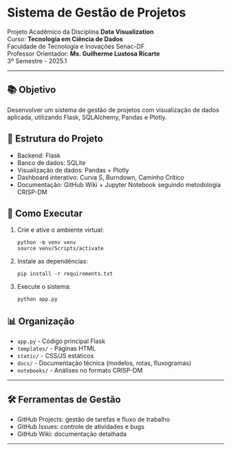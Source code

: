 # Sistema de Gestão de Projetos

Projeto Acadêmico da Disciplina **Data Visualization**  
Curso: **Tecnologia em Ciência de Dados**  
Faculdade de Tecnologia e Inovações Senac-DF  
Professor Orientador: **Ms. Guilherme Lustosa Ricarte**  
3º Semestre - 2025.1

---

## 📚 Objetivo
Desenvolver um sistema de gestão de projetos com visualização de dados aplicada, utilizando Flask, SQLAlchemy, Pandas e Plotly.

## 📂 Estrutura do Projeto
- Backend: Flask
- Banco de dados: SQLite
- Visualização de dados: Pandas + Plotly
- Dashboard interativo: Curva S, Burndown, Caminho Crítico
- Documentação: GitHub Wiki + Jupyter Notebook seguindo metodologia CRISP-DM

## 🚀 Como Executar
1. Crie e ative o ambiente virtual:
    ```
    python -m venv venv
    source venv/Scripts/activate
    ```
2. Instale as dependências:
    ```
    pip install -r requirements.txt
    ```
3. Execute o sistema:
    ```
    python app.py
    ```

## 📊 Organização
- `app.py` - Código principal Flask
- `templates/` - Páginas HTML
- `static/` - CSS/JS estáticos
- `docs/` - Documentação técnica (modelos, rotas, fluxogramas)
- `notebooks/` - Análises no formato CRISP-DM

---

## 🛠️ Ferramentas de Gestão
- GitHub Projects: gestão de tarefas e fluxo de trabalho
- GitHub Issues: controle de atividades e bugs
- GitHub Wiki: documentação detalhada

---
